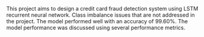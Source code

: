 This project aims to design a credit card fraud detection system using LSTM recurrent neural network. 
Class imbalance issues that are not addressed in the project. The model performed well with an accuracy of 99.60%. 
The model performance was discussed using several performance metrics. 
